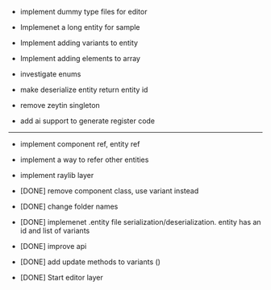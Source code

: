 * implement dummy type files for editor
* Implemenet a long entity for sample
* Implement adding variants to entity
* Implement adding elements to array
* investigate enums

* make deserialize entity return entity id 
* remove zeytin singleton

* add ai support to generate register code

-----------------------------------------

* implement component ref, entity ref
* implement a way to refer other entities
* implement raylib layer

* [DONE] remove component class, use variant instead
* [DONE] change folder names
* [DONE] implemenet .entity file serialization/deserialization. entity has an id and list of variants
* [DONE] improve api
* [DONE] add update methods to variants ()
* [DONE] Start editor layer
